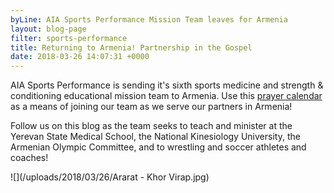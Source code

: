 ```yaml
---
byLine: AIA Sports Performance Mission Team leaves for Armenia
layout: blog-page
filter: sports-performance
title: Returning to Armenia! Partnership in the Gospel
date: 2018-03-26 14:07:31 +0000
---
```

AIA Sports Performance is sending it's sixth sports medicine and strength & conditioning educational mission team to Armenia. Use this [prayer calendar](http://aiasportsperformance.org/2018/03/returning-to-armenia-partnership-in-the-gospel/ "prayer calendar") as a means of joining our team as we serve our partners in Armenia! 

Follow us on this blog as the team seeks to teach and minister at the Yerevan State Medical School, the National Kinesiology University, the Armenian Olympic Committee, and to wrestling and soccer athletes and coaches! 

![](/uploads/2018/03/26/Ararat - Khor Virap.jpg) 